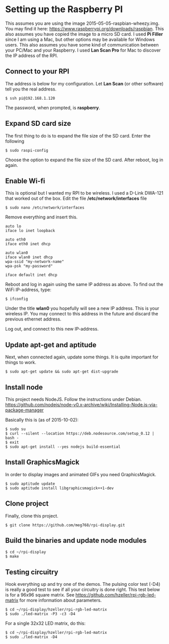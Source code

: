 # Setting up the Raspberry PI

This assumes you are using the image 2015-05-05-raspbian-wheezy.img. You may find it here: https://www.raspberrypi.org/downloads/raspbian.
This also assumes you have copied the image to a micro SD card. I used **Pi Filler** since I am using a Mac, but other options may
be available for Windows users. This also assumes you have some kind of communication between your PC/Mac and your Raspberry.
I used **Lan Scan Pro** for Mac to discover the IP address of the RPI.

## Connect to your RPI
	
The address is below for my configuration. Let **Lan Scan** (or other software) tell you the real address.

	$ ssh pi@192.168.1.120
	
The password, when prompted, is **raspberry**.

## Expand SD card size

The first thing to do is to expand the file size of the SD card. Enter the following

	$ sudo raspi-config
	
Choose the option to expand the file size of the SD card. After reboot, log in again.

## Enable Wi-fi

This is optional but I wanted my RPI to be wireless. I used a D-Link DWA-121 that worked out of the box. 
Edit the file **/etc/network/interfaces** file

	$ sudo nano /etc/network/interfaces

Remove everything and insert this.

	auto lo
	iface lo inet loopback
	
	auto eth0
	iface eth0 inet dhcp
	
	auto wlan0
	iface wlan0 inet dhcp
	wpa-ssid "my-network-name"
	wpa-psk "my-password"
	
	iface default inet dhcp


Reboot and log in again using the same IP address as above. To find out the WiFi IP-address, type:

	$ ifconfig
	
Under the title **wlan0** you hopefully will see a new IP address. This is your wireless IP.
You may connect to this address in the future and discard the previous ethernet address. 

Log out, and connect to this new IP-address.

## Update apt-get and aptitude

Next, when connected again, update some things. It is quite important for things to work.

	$ sudo apt-get update && sudo apt-get dist-upgrade


## Install node

This project needs NodeJS. Follow the instructions under Debian. https://github.com/nodejs/node-v0.x-archive/wiki/Installing-Node.js-via-package-manager

Basically this is (as of 2015-10-02):

	$ sudo su
	$ curl --silent --location https://deb.nodesource.com/setup_0.12 | bash -
	$ exit
	$ sudo apt-get install --yes nodejs build-essential

## Install GraphicsMagick

In order to display images and animated GIFs you need GraphicsMagick.

	$ sudo aptitude update
	$ sudo aptitude install libgraphicsmagick++1-dev
	
## Clone project

Finally, clone this project.

	$ git clone https://github.com/meg768/rpi-display.git

## Build the binaries and update node modules

	$ cd ~/rpi-display
	$ make

## Testing circuitry

Hook everything up and try one of the demos. The pulsing color test (-D4) 
is really a good test to see if all your circuitry is done right. 
This test below is for a 96x96 square matrix. See https://github.com/hzeller/rpi-rgb-led-matrix 
for more information about parameters.

	$ cd ~/rpi-display/hzeller/rpi-rgb-led-matrix
	$ sudo ./led-matrix -P3 -c3 -D4

For a single 32x32 LED matrix, do this:

	$ cd ~/rpi-display/hzeller/rpi-rgb-led-matrix
	$ sudo ./led-matrix -D4



